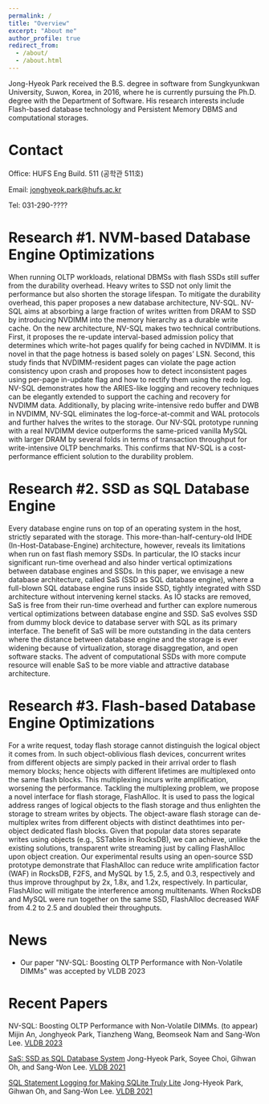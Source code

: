 ```yaml
---
permalink: /
title: "Overview"
excerpt: "About me"
author_profile: true
redirect_from: 
  - /about/
  - /about.html
---
```


Jong-Hyeok Park received the B.S. degree in software from Sungkyunkwan University, Suwon, Korea, in 2016, where he is currently pursuing the Ph.D. degree with the Department of Software. 
His research interests include Flash-based database technology and Persistent Memory DBMS and computational storages.

Contact
======
Office: HUFS Eng Build. 511 (공학관 511호)  
  

Email: jonghyeok.park@hufs.ac.kr  


Tel: 031-290-????  


Research #1. NVM-based Database Engine Optimizations
======
When running OLTP workloads, relational DBMSs with flash SSDs still suffer from the durability overhead. Heavy writes to SSD not only limit the performance but also shorten the storage lifespan. 
To mitigate the durability overhead, this paper proposes a new database architecture, NV-SQL. NV-SQL aims at absorbing a large fraction of writes written from DRAM to SSD by introducing NVDIMM into the memory hierarchy as a durable write cache. 
On the new architecture, NV-SQL makes two technical contributions. 
First, it proposes the re-update interval-based admission policy that determines which write-hot pages qualify for being cached in NVDIMM.
It is novel in that the page hotness is based solely on pages’ LSN.
Second, this study finds that NVDIMM-resident pages can violate the page action consistency upon crash and proposes how to detect inconsistent pages using per-page in-update flag and how to rectify them using the redo log. 
NV-SQL demonstrates how the ARIES-like logging and recovery techniques can be elegantly extended to support the caching and recovery for NVDIMM data.
Additionally, by placing write-intensive redo buffer and DWB in NVDIMM, NV-SQL eliminates the log-force-at-commit and WAL protocols and further halves the writes to the storage. 
Our NV-SQL prototype running with a real NVDIMM device outperforms the same-priced vanilla MySQL with larger DRAM by several folds in terms of transaction throughput for write-intensive OLTP benchmarks. This confirms that NV-SQL is a cost-performance efficient solution to the durability problem.

Research #2. SSD as SQL Database Engine
======
Every database engine runs on top of an operating system in the host, strictly separated with the storage. This more-than-half-century-old IHDE (In-Host-Database-Engine) architecture, however, reveals its limitations when run on fast flash memory SSDs. In particular, the IO stacks incur significant run-time overhead and also hinder vertical optimizations between database engines and SSDs. In this paper, we envisage a new database architecture, called SaS (SSD as SQL database engine), where a full-blown SQL database engine runs inside SSD, tightly integrated with SSD architecture without intervening kernel stacks. As IO stacks are removed, SaS is free from their run-time overhead and further can explore numerous vertical optimizations between database engine and SSD. SaS evolves SSD from dummy block device to database server with SQL as its primary interface. The benefit of SaS will be more outstanding in the data centers where the distance between database engine and the storage is ever widening because of virtualization, storage disaggregation, and open software stacks. The advent of computational SSDs with more compute resource will enable SaS to be more viable and attractive database architecture.


Research #3. Flash-based Database Engine Optimizations
======
For a write request, today flash storage cannot distinguish the logical object it comes from. In such object-oblivious flash devices, concurrent writes from different objects are simply packed in their arrival order to flash memory blocks; hence objects with different lifetimes are multiplexed onto the same flash blocks. This multiplexing incurs write amplification, worsening the performance. Tackling the multiplexing problem, we propose a novel interface for flash storage, FlashAlloc. It is used to pass the logical address ranges of logical objects to the flash storage and thus enlighten the storage to stream writes by objects. The object-aware flash storage can de-multiplex writes from different objects with distinct deathtimes into per-object dedicated flash blocks. Given that popular data stores separate writes using objects (e.g., SSTables in RocksDB), we can achieve, unlike the existing solutions, transparent write streaming just by calling FlashAlloc upon object creation. Our experimental results using an open-source SSD prototype demonstrate that FlashAlloc can reduce write amplification factor (WAF) in RocksDB, F2FS, and MySQL by 1.5, 2.5, and 0.3, respectively and thus improve throughput by 2x, 1.8x, and 1.2x, respectively. In particular, FlashAlloc will mitigate the interference among multitenants. When RocksDB and MySQL were run together on the same SSD, FlashAlloc decreased WAF from 4.2 to 2.5 and doubled their throughputs.


News
======
- Our paper "NV-SQL: Boosting OLTP Performance with Non-Volatile DIMMs" was accepted by VLDB 2023


Recent Papers
======
NV-SQL: Boosting OLTP Performance with Non-Volatile DIMMs. (to appear)
Mijin An, Jonghyeok Park, Tianzheng Wang, Beomseok Nam and Sang-Won Lee.
[VLDB 2023](https://vldb.org/2023/)

[SaS: SSD as SQL Database System](http://vldb.org/pvldb/vol14/p1481-lee.pdf)
Jong-Hyeok Park, Soyee Choi, Gihwan Oh, and Sang-Won Lee.
[VLDB 2021](https://vldb.org/2021/)

[SQL Statement Logging for Making SQLite Truly Lite](http://www.vldb.org/pvldb/vol11/p513-park.pdf)
Jong-Hyeok Park, Gihwan Oh, and Sang-Won Lee.
[VLDB 2021](https://vldb.org/2021/)
